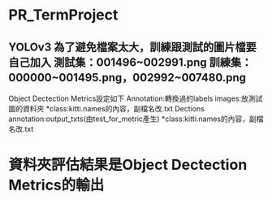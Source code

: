 # PR_TermProject

YOLOv3
為了避免檔案太大，訓練跟測試的圖片檔要自己加入
測試集：001496~002991.png
訓練集：000000~001495.png，002992~007480.png
----------------------------------------
Object Dectection Metrics設定如下
Annotation:轉換過的labels
images:放測試圖的資料夾
*class:kitti.names的內容，副檔名改.txt
Dections annotation:output_txts(由test_for_metric產生)
*class:kitti.names的內容，副檔名改.txt

資料夾評估結果是Object Dectection Metrics的輸出
=======================
